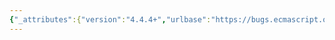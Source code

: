 ```yaml
---
{"_attributes":{"version":"4.4.4+","urlbase":"https://bugs.ecmascript.org/","maintainer":"dherman@mozilla.com"},"bug":{"bug_id":1018,"creation_ts":"2012-11-24 20:31:00 -0800","short_desc":"8.4.1.3: \"the the\"","delta_ts":"2012-12-21 18:08:31 -0800","product":"Draft for 6th Edition","component":"editorial issue","version":"Rev 12: November 22, 2012 Draft","rep_platform":"All","op_sys":"All","bug_status":"RESOLVED","resolution":"FIXED","priority":"Normal","bug_severity":"minor","everconfirmed":true,"reporter":{"uid":"jmdyck","name":"Michael Dyck"},"assigned_to":{"uid":"allen","name":"Allen Wirfs-Brock"},"long_desc":[{"commentid":2770,"comment_count":0,"who":{"uid":"jmdyck","name":"Michael Dyck"},"bug_when":"2012-11-24 20:31:08 -0800","thetext":"In 8.4.1.3 \"BoundFunctionCreate Abstract Operation\",\nstep 1 says:\n    Let proto be the the intrinsic %FunctionPrototype%.\n\nDelete one \"the\"."},{"commentid":2849,"comment_count":1,"who":{"uid":"allen","name":"Allen Wirfs-Brock"},"bug_when":"2012-11-26 10:14:22 -0800","thetext":"fixed in rev 13 editor's draft"}]}}
---
```

